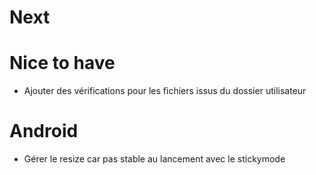# Next

# Nice to have
* Ajouter des vérifications pour les fichiers issus du dossier utilisateur

# Android
* Gérer le resize car pas stable au lancement avec le stickymode
